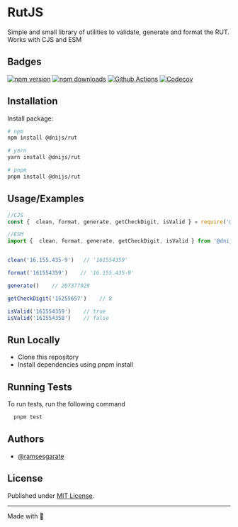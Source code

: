 
# RutJS

Simple and small library of utilities to validate, generate and format the RUT. Works with CJS and ESM


## Badges

[![npm version][npm-version-src]][npm-version-href]
[![npm downloads][npm-downloads-src]][npm-downloads-href]
[![Github Actions][github-actions-src]][github-actions-href]
[![Codecov][codecov-src]][codecov-href]


[npm-version-src]: https://img.shields.io/npm/v/@dnijs/rut?style=flat-square
[npm-version-href]: https://npmjs.com/package/@dnijs/rut

[npm-downloads-src]: https://img.shields.io/npm/dm/@dnijs/rut?style=flat-square
[npm-downloads-href]: https://npmjs.com/package/@dnijs/rut

[github-actions-src]: https://img.shields.io/github/workflow/status/unjs/@dnijs/rut/ci/main?style=flat-square
[github-actions-href]: https://github.com/unjs/@dnijs/rut/actions?query=workflow%3Aci

[codecov-src]: https://img.shields.io/codecov/c/gh/unjs/@dnijs/rut/main?style=flat-square
[codecov-href]: https://codecov.io/gh/unjs/@dnijs/rut

## Installation

Install package:

```bash
# npm
npm install @dnijs/rut

# yarn
yarn install @dnijs/rut

# pnpm
pnpm install @dnijs/rut
```
    
## Usage/Examples

```javascript
//CJS
const {  clean, format, generate, getCheckDigit, isValid } = require('@dnijs/rut')

//ESM
import {  clean, format, generate, getCheckDigit, isValid } from '@dnijs/rut'


clean('16.155.435-9')   // '161554359'

format('161554359')    // '16.155.435-9'

generate()    // 207377929

getCheckDigit('15255657')    // 8

isValid('161554359')    // true
isValid('161554358')    // false

```


## Run Locally

* Clone this repository
* Install dependencies using pnpm install



## Running Tests

To run tests, run the following command

```bash
  pnpm test
```


## Authors

- [@ramsesgarate](https://www.github.com/ramsesgarate)

## License

Published under [MIT License](./LICENSE).
 
---
Made with 💛